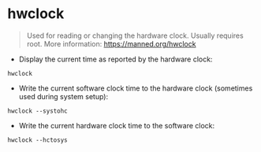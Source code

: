 # hwclock

> Used for reading or changing the hardware clock. Usually requires root.
> More information: <https://manned.org/hwclock>

- Display the current time as reported by the hardware clock:

`hwclock`

- Write the current software clock time to the hardware clock (sometimes used during system setup):

`hwclock --systohc`

- Write the current hardware clock time to the software clock:

`hwclock --hctosys`
